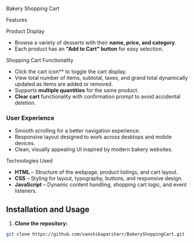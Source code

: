 Bakery Shopping Cart

Features

Product Display
- Browse a variety of desserts with their **name, price, and category**.
- Each product has an **"Add to Cart" button** for easy selection.

Shopping Cart Functionality
- Click the cart icon** to toggle the cart display.
- View total number of items, subtotal, taxes, and grand total dynamically updated as items are added or removed.
- Supports **multiple quantities** for the same product.
- **Clear cart** functionality with confirmation prompt to avoid accidental deletion.

### User Experience
- Smooth scrolling for a better navigation experience.
- Responsive layout designed to work across desktops and mobile devices.
- Clean, visually appealing UI inspired by modern bakery websites.

Technologies Used

- **HTML** – Structure of the webpage, product listings, and cart layout.
- **CSS** – Styling for layout, typography, buttons, and responsive design.
- **JavaScript** – Dynamic content handling, shopping cart logic, and event listeners.

## Installation and Usage

1. **Clone the repository:**
```bash
git clone https://github.com/vanshikapariharr/BakeryShoppingCart.git
